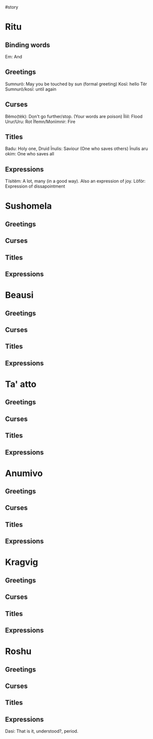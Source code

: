 #story 

# Ritu
## Binding words
Em: And

## Greetings
Sumnurö: May you be touched by sun (formal greeting)
Kosï: hello
Tër Sumnurö/kosï: until again

## Curses
Bëmo(tëk): Don't go further/stop. (Your words are poison)
Ïliil: Flood
Urur/Uru: Rot
Ïfemn/Monïmnir: Fire

## Titles
Badu: Holy one, Druid
Ïnulis: Saviour (One who saves others)
Ïnulis aru okim: One who saves all

## Expressions
Tïsitëm: A lot, many (in a good way). Also an expression of joy.
Löför: Expression of dissapointment

# Sushomela
## Greetings 

## Curses

## Titles

## Expressions

# Beausi
## Greetings 

## Curses

## Titles

## Expressions

# Ta' atto
## Greetings 

## Curses

## Titles

## Expressions

# Anumivo
## Greetings 

## Curses

## Titles

## Expressions

# Kragvig
## Greetings 

## Curses

## Titles

## Expressions

# Roshu
## Greetings 

## Curses

## Titles

## Expressions
Dasi: That is it, understood?, period.
